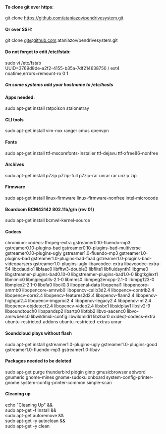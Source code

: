 #### To clone git over https:
git clone https://github.com/ataniazov/pendrivesystem.git
#### Or over SSH:
git clone git@github.com:ataniazov/pendrivesystem.git

#### Do not forget to edit /etc/fstab:
sudo vi /etc/fstab  
UUID=3769d8de-a2f2-4155-b35a-7df214638750 /               ext4    noatime,errors=remount-ro 0       1
##### On some systems add your hostname to /etc/hosts

#### Apps needed:
sudo apt-get install ratpoison stalonetray  
#### CLI tools
sudo apt-get install vim-nox ranger cmus openvpn
#### Fonts
sudo apt-get install ttf-mscorefonts-installer ttf-dejavu ttf-xfree86-nonfree
#### Archives
sudo apt-get install p7zip p7zip-full p7zip-rar unrar rar unzip zip
#### Firmware
sudo apt-get install linux-firmware linux-firmware-nonfree intel-microcode 
#### Boardcom BCM43142 802.11b/g/n (rev 01)
sudo apt-get install bcmwl-kernel-source
#### Codecs
chromium-codecs-ffmpeg-extra gstreamer0.10-fluendo-mp3 gstreamer0.10-plugins-bad gstreamer0.10-plugins-bad-multiverse gstreamer0.10-plugins-ugly gstreamer1.0-fluendo-mp3 gstreamer1.0-plugins-bad gstreamer1.0-plugins-bad-faad gstreamer1.0-plugins-bad-videoparsers gstreamer1.0-plugins-ugly libavcodec-extra libavcodec-extra-54 libcdaudio1 libfaac0 libfftw3-double3 libflite1 libfluidsynth1 libgme0 libgstreamer-plugins-bad0.10-0 libgstreamer-plugins-bad1.0-0 libgtkglext1 libmimic0 libmjpegutils-2.1-0 libmms0 libmpeg2encpp-2.1-0 libmpg123-0 libmplex2-2.1-0 libofa0 liboil0.3 libopenal-data libopenal1 libopencore-amrnb0 libopencore-amrwb0 libopencv-calib3d2.4 libopencv-contrib2.4 libopencv-core2.4 libopencv-features2d2.4 libopencv-flann2.4 libopencv-highgui2.4 libopencv-imgproc2.4 libopencv-legacy2.4 libopencv-ml2.4 libopencv-objdetect2.4 libopencv-video2.4 libsbc1 libsidplay1 libslv2-9 libsoundtouch0 libspandsp2 libsrtp0 libtbb2 libvo-aacenc0 libvo-amrwbenc0 libwildmidi-config libwildmidi1 libzbar0 oxideqt-codecs-extra ubuntu-restricted-addons ubuntu-restricted-extras unrar
#### Soundcloud plays without flash
sudo apt-get install gstreamer1.0-plugins-ugly gstreamer1.0-plugins-good gstreamer1.0-fluendo-mp3 gstreamer1.0-libav  

#### Packages needed to be deleted
sudo apt-get purge thunderbird pidgin gimp gmusicbrowser abiword gnumeric gnome-mines gnome-sudoku onboard system-config-printer-gnome system-config-printer-common simple-scan  

#### Cleaning up
echo "Cleaning Up" &&  
sudo apt-get -f install &&  
sudo apt-get autoremove &&  
sudo apt-get -y autoclean &&  
sudo apt-get -y clean  
